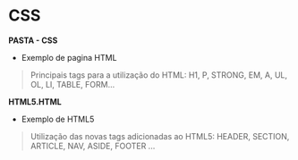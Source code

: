 # CSS  #
**PASTA - CSS**
- Exemplo de pagina HTML
> Principais tags para a utilização do HTML: 
> H1, P, STRONG, EM, A, UL, OL, LI, TABLE, FORM...

**HTML5.HTML**
- Exemplo de HTML5
> Utilização das novas tags adicionadas ao HTML5: 
> HEADER, SECTION, ARTICLE, NAV, ASIDE, FOOTER ...